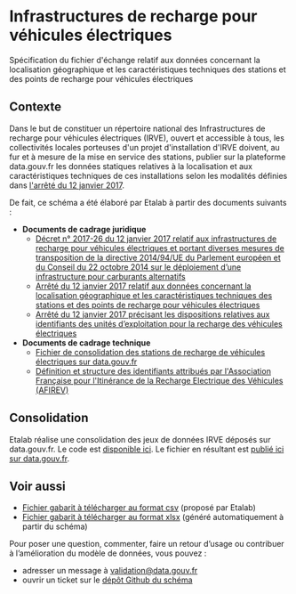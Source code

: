 # Infrastructures de recharge pour véhicules électriques

Spécification du fichier d'échange relatif aux données concernant la localisation géographique et les caractéristiques techniques des stations et des points de recharge pour véhicules électriques

## Contexte

Dans le but de constituer un répertoire national des Infrastructures de recharge pour véhicules électriques (IRVE), ouvert et accessible à tous, les collectivités locales porteuses d'un projet d'installation d'IRVE doivent, au fur et à mesure de la mise en service des stations, publier sur la plateforme data.gouv.fr les données statiques relatives à la localisation et aux caractéristiques techniques de ces installations selon les modalités définies dans [l'arrêté du 12 janvier 2017](https://www.legifrance.gouv.fr/jo_pdf.do?id=JORFTEXT000033860733).

De fait, ce schéma a été élaboré par Etalab à partir des documents suivants :

* **Documents de cadrage juridique**
  * [Décret n° 2017-26 du 12 janvier 2017 relatif aux infrastructures de recharge pour véhicules électriques et portant diverses mesures de transposition de la directive 2014/94/UE du Parlement européen et du Conseil du 22 octobre 2014 sur le déploiement d’une infrastructure pour carburants alternatifs](https://www.legifrance.gouv.fr/jo_pdf.do?id=JORFTEXT000033860620)
  * [Arrêté du 12 janvier 2017 relatif aux données concernant la localisation géographique et les caractéristiques techniques des stations et des points de recharge pour véhicules électriques](https://www.legifrance.gouv.fr/jo_pdf.do?id=JORFTEXT000033860733)
  * [Arrêté du 12 janvier 2017 précisant les dispositions relatives aux identifiants des unités d’exploitation pour la recharge des véhicules électriques](https://www.legifrance.gouv.fr/jo_pdf.do?id=JORFTEXT000033860743)
* **Documents de cadrage technique**
  * [Fichier de consolidation des stations de recharge de véhicules électriques sur data.gouv.fr](https://www.data.gouv.fr/fr/datasets/fichier-exemple-stations-de-recharge-de-vehicules-electriques/)
  * [Définition et structure des identifiants attribués par l'Association Française pour l'Itinérance de la Recharge Electrique des Véhicules \(AFIREV\)](http://www.afirev.fr/fr/informations-generales/)

## Consolidation

Etalab réalise une consolidation des jeux de données IRVE déposés sur data.gouv.fr. Le code est [disponible ici](https://github.com/etalab/notebooks/tree/master/irve). Le fichier en résultant est [publié ici sur data.gouv.fr](https://www.data.gouv.fr/fr/datasets/5448d3e0c751df01f85d0572).

## Voir aussi

* [Fichier gabarit à télécharger au format csv](https://www.data.gouv.fr/fr/datasets/fichier-exemple-stations-de-recharge-de-vehicules-electriques/) (proposé par Etalab)
* [Fichier gabarit à télécharger au format xlsx](https://scdl.opendatafrance.net/docs/templates/irve.xlsx) (généré automatiquement à partir du schéma)

Pour poser une question, commenter, faire un retour d’usage ou contribuer à l’amélioration du modèle de données, vous pouvez :

* adresser un message à [validation@data.gouv.fr](mailto:validation@data.gouv.fr?subject=IRVE)
* ouvrir un ticket sur le [dépôt Github du schéma](https://github.com/etalab/schema-irve/issues/new)
